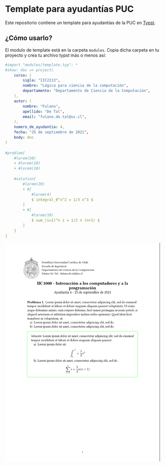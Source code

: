 # Template para ayudantías PUC

Este repositorio contiene un template para ayudantías de la PUC en [Typst](https://typst.app/).

## ¿Cómo usarlo?

El modulo de template está en la carpeta `modules`. Copia dicha carpeta en tu proyecto y crea tu archivo typst más o menos así:

```yaml
#import "modules/template.typ": *
#show: doc => project(
    curso: (
        sigla: "IIC2213",
        nombre: "Lógica para ciencia de la computación",
        departamento: "Departamento de Ciencia de la Computación",
    ),
    autor: (
        nombre: "Fulano",
        apellido: "De Tal",
        email: "fulano.de.tal@uc.cl",
    ),
    numero_de_ayudantia: 4,
    fecha: "25 de septiembre de 2021",
    body: doc
)

#problem[
    #lorem(50)
    + #lorem(10)
    + #lorem(10)

    #solution[
        #lorem(20)
        + #[
            #lorem(4)
            $ integral_0^x^2 = 1/3 x^3 $
        ]
        + #[
            #lorem(10)
            $ sum_(i=1)^n i = 1/2 n (n+1) $
        ]
    ]
]
```

![Example](./example.png)
